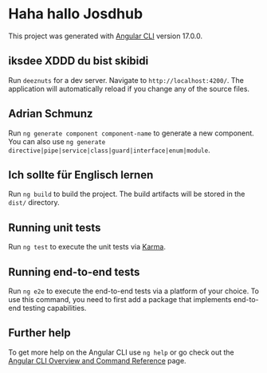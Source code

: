# Haha hallo Josdhub

This project was generated with [Angular CLI](https://github.com/angular/angular-cli) version 17.0.0.

## iksdee XDDD du bist skibidi

Run `deeznuts` for a dev server. Navigate to `http://localhost:4200/`. The application will automatically reload if you change any of the source files.

## Adrian Schmunz

Run `ng generate component component-name` to generate a new component. You can also use `ng generate directive|pipe|service|class|guard|interface|enum|module`.

## Ich sollte für Englisch lernen

Run `ng build` to build the project. The build artifacts will be stored in the `dist/` directory.

## Running unit tests

Run `ng test` to execute the unit tests via [Karma](https://karma-runner.github.io).

## Running end-to-end tests

Run `ng e2e` to execute the end-to-end tests via a platform of your choice. To use this command, you need to first add a package that implements end-to-end testing capabilities.

## Further help

To get more help on the Angular CLI use `ng help` or go check out the [Angular CLI Overview and Command Reference](https://angular.io/cli) page.

